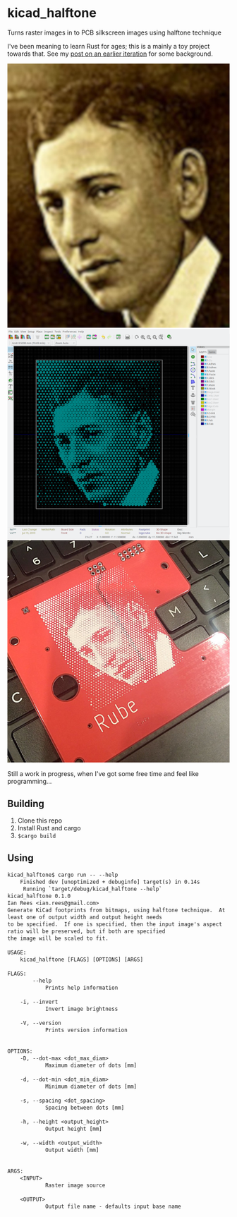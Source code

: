 # kicad_halftone
Turns raster images in to PCB silkscreen images using halftone technique

I've been meaning to learn Rust for ages; this is a mainly a toy project towards that.  See my [post on an earlier iteration](http://ianrrees.github.io/2018/06/20/pcb-graphics-with-kicad-+-gimp.html) for some background.

![Example input - photo of Rube Goldberg](examples/rube-photo.jpg)
![Example output - screenshot of KiCad footprint](examples/rube-kicad.png)
![Example board - photo of finished PCB with Rube Goldberg halftone image](examples/rube-pcb.jpg)

Still a work in progress, when I've got some free time and feel like programming...

## Building

  1. Clone this repo
  2. Install Rust and cargo
  3. `$cargo build`

## Using
```
kicad_halftone$ cargo run -- --help
    Finished dev [unoptimized + debuginfo] target(s) in 0.14s
     Running `target/debug/kicad_halftone --help`
kicad_halftone 0.1.0
Ian Rees <ian.rees@gmail.com>
Generate KiCad footprints from bitmaps, using halftone technique.  At least one of output width and output height needs
to be specified.  If one is specified, then the input image's aspect ratio will be preserved, but if both are specified
the image will be scaled to fit.

USAGE:
    kicad_halftone [FLAGS] [OPTIONS] [ARGS]

FLAGS:
        --help
            Prints help information

    -i, --invert
            Invert image brightness

    -V, --version
            Prints version information


OPTIONS:
    -D, --dot-max <dot_max_diam>
            Maximum diameter of dots [mm]

    -d, --dot-min <dot_min_diam>
            Minimum diameter of dots [mm]

    -s, --spacing <dot_spacing>
            Spacing between dots [mm]

    -h, --height <output_height>
            Output height [mm]

    -w, --width <output_width>
            Output width [mm]


ARGS:
    <INPUT>
            Raster image source

    <OUTPUT>
            Output file name - defaults input base name
```
